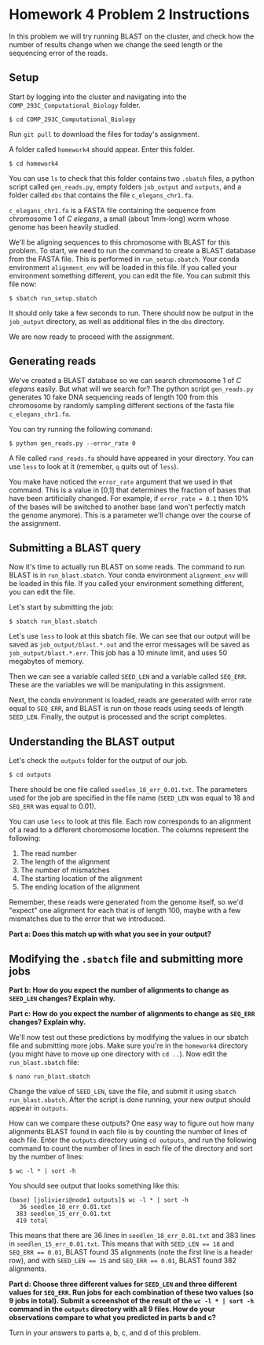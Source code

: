 # Homework 4 Problem 2 Instructions

In this problem we will try running BLAST on the cluster, and check how the number of results change when we change the seed length or the sequencing error of the reads.

## Setup

Start by logging into the cluster and navigating into the `COMP_293C_Computational_Biology` folder.

`$ cd COMP_293C_Computational_Biology`

Run `git pull` to download the files for today's assignment.

A folder called `homework4` should appear. Enter this folder.

`$ cd homework4`

You can use `ls` to check that this folder contains two `.sbatch` files, a python script called `gen_reads.py`, empty folders `job_output` and `outputs`, and a folder called `dbs` that contains the file `c_elegans_chr1.fa`.

`c_elegans_chr1.fa` is a FASTA file containing the sequence from chromosome 1 of _C elegans_, a small (about 1mm-long) worm whose genome has been heavily studied.

We'll be aligning sequences to this chromosome with BLAST for this problem. To start, we need to run the command to create a BLAST database from the FASTA file. This is performed in `run_setup.sbatch`. Your conda environment `alignment_env` will be loaded in this file. If you called your environment something different, you can edit the file. You can submit this file now:

`$ sbatch run_setup.sbatch`

It should only take a few seconds to run. There should now be output in the `job_output` directory, as well as additional files in the `dbs` directory.

We are now ready to proceed with the assignment.

## Generating reads

We've created a BLAST database so we can search chromosome 1 of _C elegans_ easily. But what will we search for? The python script `gen_reads.py` generates 10 fake DNA sequencing reads of length 100 from this chromosome by randomly sampling different sections of the fasta file `c_elegans_chr1.fa`.

You can try running the following command:

`$ python gen_reads.py --error_rate 0` 

A file called `rand_reads.fa` should have appeared in your directory. You can use `less` to look at it (remember, `q` quits out of `less`).

You make have noticed the `error_rate` argument that we used in that command. This is a value in [0,1] that determines the fraction of bases that have been artificially changed. For example, if `error_rate = 0.1` then 10% of the bases will be switched to another base (and won't perfectly match the genome anymore). This is a parameter we'll change over the course of the assignment.

## Submitting a BLAST query

Now it's time to actually run BLAST on some reads. The command to run BLAST is in `run_blast.sbatch`. Your conda environment `alignment_env` will be loaded in this file. If you called your environment something different, you can edit the file. 

Let's start by submitting the job:

`$ sbatch run_blast.sbatch`

Let's use `less` to look at this sbatch file. We can see that our output will be saved as `job_output/blast.*.out` and the error messages will be saved as `job_output/blast.*.err`. This job has a 10 minute limit, and uses 50 megabytes of memory.

Then we can see a variable called `SEED_LEN` and a variable called `SEQ_ERR`. These are the variables we will be manipulating in this assignment.

Next, the conda environment is loaded, reads are generated with error rate equal to `SEQ_ERR`, and BLAST is run on those reads using seeds of length `SEED_LEN`. Finally, the output is processed and the script completes.

## Understanding the BLAST output

Let's check the `outputs` folder for the output of our job.

`$ cd outputs`

There should be one file called `seedlen_18_err_0.01.txt`. The parameters used for the job are specified in the file name (`SEED_LEN` was equal to 18 and `SEQ_ERR` was equal to 0.01).

You can use `less` to look at this file. Each row corresponds to an alignment of a read to a different choromosome location. The columns represent the following:
1. The read number
2. The length of the alignment
3. The number of mismatches
4. The starting location of the alignment
5. The ending location of the alignment

Remember, these reads were generated from the genome itself, so we'd "expect" one alignment for each that is of length 100, maybe with a few mismatches due to the error that we introduced. 

**Part a: Does this match up with what you see in your output?**

## Modifying the `.sbatch`  file and submitting more jobs

**Part b: How do you expect the number of alignments to change as `SEED_LEN` changes? Explain why.**

**Part c: How do you expect the number of alignments to change as `SEQ_ERR` changes? Explain why.**

We'll now test out these predictions by modifying the values in our sbatch file and submitting more jobs. Make sure you're in the `homework4` directory (you might have to move up one directory with `cd ..`). Now edit the `run_blast.sbatch` file:

`$ nano run_blast.sbatch`

Change the value of `SEED_LEN`, save the file, and submit it using `sbatch run_blast.sbatch`. After the script is done running, your new output should appear in `outputs`.

How can we compare these outputs? One easy way to figure out how many alignments BLAST found in each file is by counting the number of lines of each file. Enter the `outputs` directory using `cd outputs`, and run the following command to count the number of lines in each file of the directory and sort by the number of lines:

`$ wc -l * | sort -h`

You should see output that looks something like this:

```
(base) [jolivieri@node1 outputs]$ wc -l * | sort -h
   36 seedlen_18_err_0.01.txt
  383 seedlen_15_err_0.01.txt
  419 total
```

This means that there are 36 lines in `seedlen_18_err_0.01.txt` and 383 lines in `seedlen_15_err_0.01.txt`. This means that with `SEED_LEN == 18` and `SEQ_ERR == 0.01`, BLAST found 35 alignments (note the first line is a header row), and with `SEED_LEN == 15` and `SEQ_ERR == 0.01`,  BLAST found 382 alignments.

**Part d: Choose three different values for `SEED_LEN` and three different values for `SEQ_ERR`. Run jobs for each combination of these two values (so 9 jobs in total). Submit a screenshot of the result of the `wc -l * | sort -h` command in the `outputs` directory with all 9 files. How do your observations compare to what you predicted in parts b and c?**

Turn in your answers to parts a, b, c, and d of this problem.
